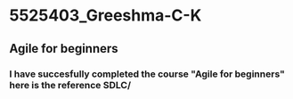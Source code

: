 # 5525403_Greeshma-C-K

## Agile for beginners
### I have succesfully completed the course "Agile for beginners" here is the reference SDLC/